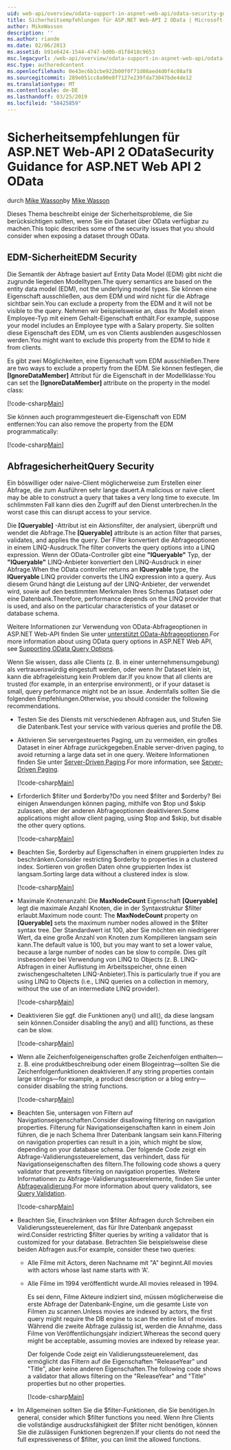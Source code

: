 ```yaml
---
uid: web-api/overview/odata-support-in-aspnet-web-api/odata-security-guidance
title: Sicherheitsempfehlungen für ASP.NET Web-API 2 OData | Microsoft-Dokumentation
author: MikeWasson
description: ''
ms.author: riande
ms.date: 02/06/2013
ms.assetid: b91e6424-1544-4747-bd0b-d1f8418c9653
msc.legacyurl: /web-api/overview/odata-support-in-aspnet-web-api/odata-security-guidance
msc.type: authoredcontent
ms.openlocfilehash: 0e43ec6b1cbe922b00f0f71d08aed4d0f4c08af8
ms.sourcegitcommit: 289e051cc8a90e8f7127e239fda73047bde4de12
ms.translationtype: MT
ms.contentlocale: de-DE
ms.lasthandoff: 03/25/2019
ms.locfileid: "58425859"
---
```

<a name="security-guidance-for-aspnet-web-api-2-odata"></a><span data-ttu-id="8ca00-102">Sicherheitsempfehlungen für ASP.NET Web-API 2 OData</span><span class="sxs-lookup"><span data-stu-id="8ca00-102">Security Guidance for ASP.NET Web API 2 OData</span></span>
====================
<span data-ttu-id="8ca00-103">durch [Mike Wasson](https://github.com/MikeWasson)</span><span class="sxs-lookup"><span data-stu-id="8ca00-103">by [Mike Wasson](https://github.com/MikeWasson)</span></span>

<span data-ttu-id="8ca00-104">Dieses Thema beschreibt einige der Sicherheitsprobleme, die Sie berücksichtigen sollten, wenn Sie ein Dataset über OData verfügbar zu machen.</span><span class="sxs-lookup"><span data-stu-id="8ca00-104">This topic describes some of the security issues that you should consider when exposing a dataset through OData.</span></span>

## <a name="edm-security"></a><span data-ttu-id="8ca00-105">EDM-Sicherheit</span><span class="sxs-lookup"><span data-stu-id="8ca00-105">EDM Security</span></span>

<span data-ttu-id="8ca00-106">Die Semantik der Abfrage basiert auf Entity Data Model (EDM) gibt nicht die zugrunde liegenden Modelltypen.</span><span class="sxs-lookup"><span data-stu-id="8ca00-106">The query semantics are based on the entity data model (EDM), not the underlying model types.</span></span> <span data-ttu-id="8ca00-107">Sie können eine Eigenschaft ausschließen, aus dem EDM und wird nicht für die Abfrage sichtbar sein.</span><span class="sxs-lookup"><span data-stu-id="8ca00-107">You can exclude a property from the EDM and it will not be visible to the query.</span></span> <span data-ttu-id="8ca00-108">Nehmen wir beispielsweise an, dass Ihr Modell einen Employee-Typ mit einem Gehalt-Eigenschaft enthält.</span><span class="sxs-lookup"><span data-stu-id="8ca00-108">For example, suppose your model includes an Employee type with a Salary property.</span></span> <span data-ttu-id="8ca00-109">Sie sollten diese Eigenschaft des EDM, um es von Clients ausblenden ausgeschlossen werden.</span><span class="sxs-lookup"><span data-stu-id="8ca00-109">You might want to exclude this property from the EDM to hide it from clients.</span></span>

<span data-ttu-id="8ca00-110">Es gibt zwei Möglichkeiten, eine Eigenschaft vom EDM ausschließen.</span><span class="sxs-lookup"><span data-stu-id="8ca00-110">There are two ways to exclude a property from the EDM.</span></span> <span data-ttu-id="8ca00-111">Sie können festlegen, die **[IgnoreDataMember]** Attribut für die Eigenschaft in der Modellklasse:</span><span class="sxs-lookup"><span data-stu-id="8ca00-111">You can set the **[IgnoreDataMember]** attribute on the property in the model class:</span></span>

[!code-csharp[Main](odata-security-guidance/samples/sample1.cs)]

<span data-ttu-id="8ca00-112">Sie können auch programmgesteuert die-Eigenschaft von EDM entfernen:</span><span class="sxs-lookup"><span data-stu-id="8ca00-112">You can also remove the property from the EDM programmatically:</span></span>

[!code-csharp[Main](odata-security-guidance/samples/sample2.cs)]

## <a name="query-security"></a><span data-ttu-id="8ca00-113">Abfragesicherheit</span><span class="sxs-lookup"><span data-stu-id="8ca00-113">Query Security</span></span>

<span data-ttu-id="8ca00-114">Ein böswilliger oder naive-Client möglicherweise zum Erstellen einer Abfrage, die zum Ausführen sehr lange dauert.</span><span class="sxs-lookup"><span data-stu-id="8ca00-114">A malicious or naive client may be able to construct a query that takes a very long time to execute.</span></span> <span data-ttu-id="8ca00-115">Im schlimmsten Fall kann dies den Zugriff auf den Dienst unterbrechen.</span><span class="sxs-lookup"><span data-stu-id="8ca00-115">In the worst case this can disrupt access to your service.</span></span>

<span data-ttu-id="8ca00-116">Die **[Queryable]** -Attribut ist ein Aktionsfilter, der analysiert, überprüft und wendet die Abfrage.</span><span class="sxs-lookup"><span data-stu-id="8ca00-116">The **[Queryable]** attribute is an action filter that parses, validates, and applies the query.</span></span> <span data-ttu-id="8ca00-117">Der Filter konvertiert die Abfrageoptionen in einem LINQ-Ausdruck.</span><span class="sxs-lookup"><span data-stu-id="8ca00-117">The filter converts the query options into a LINQ expression.</span></span> <span data-ttu-id="8ca00-118">Wenn der OData-Controller gibt eine **"IQueryable"** Typ, der **"IQueryable"** LINQ-Anbieter konvertiert den LINQ-Ausdruck in einer Abfrage.</span><span class="sxs-lookup"><span data-stu-id="8ca00-118">When the OData controller returns an **IQueryable** type, the **IQueryable** LINQ provider converts the LINQ expression into a query.</span></span> <span data-ttu-id="8ca00-119">Aus diesem Grund hängt die Leistung auf der LINQ-Anbieter, der verwendet wird, sowie auf den bestimmten Merkmalen Ihres Schemas Dataset oder eine Datenbank.</span><span class="sxs-lookup"><span data-stu-id="8ca00-119">Therefore, performance depends on the LINQ provider that is used, and also on the particular characteristics of your dataset or database schema.</span></span>

<span data-ttu-id="8ca00-120">Weitere Informationen zur Verwendung von OData-Abfrageoptionen in ASP.NET Web-API finden Sie unter [unterstützt OData-Abfrageoptionen](supporting-odata-query-options.md).</span><span class="sxs-lookup"><span data-stu-id="8ca00-120">For more information about using OData query options in ASP.NET Web API, see [Supporting OData Query Options](supporting-odata-query-options.md).</span></span>

<span data-ttu-id="8ca00-121">Wenn Sie wissen, dass alle Clients (z. B. in einer unternehmensumgebung) als vertrauenswürdig eingestuft werden, oder wenn Ihr Dataset klein ist, kann die abfrageleistung kein Problem dar.</span><span class="sxs-lookup"><span data-stu-id="8ca00-121">If you know that all clients are trusted (for example, in an enterprise environment), or if your dataset is small, query performance might not be an issue.</span></span> <span data-ttu-id="8ca00-122">Andernfalls sollten Sie die folgenden Empfehlungen.</span><span class="sxs-lookup"><span data-stu-id="8ca00-122">Otherwise, you should consider the following recommendations.</span></span>

- <span data-ttu-id="8ca00-123">Testen Sie des Diensts mit verschiedenen Abfragen aus, und Stufen Sie die Datenbank.</span><span class="sxs-lookup"><span data-stu-id="8ca00-123">Test your service with various queries and profile the DB.</span></span>
- <span data-ttu-id="8ca00-124">Aktivieren Sie servergesteuertes Paging, um zu vermeiden, ein großes Dataset in einer Abfrage zurückgegeben.</span><span class="sxs-lookup"><span data-stu-id="8ca00-124">Enable server-driven paging, to avoid returning a large data set in one query.</span></span> <span data-ttu-id="8ca00-125">Weitere Informationen finden Sie unter [Server-Driven Paging](supporting-odata-query-options.md#server-paging).</span><span class="sxs-lookup"><span data-stu-id="8ca00-125">For more information, see [Server-Driven Paging](supporting-odata-query-options.md#server-paging).</span></span> 

    [!code-csharp[Main](odata-security-guidance/samples/sample3.cs)]
- <span data-ttu-id="8ca00-126">Erforderlich $filter und $orderby?</span><span class="sxs-lookup"><span data-stu-id="8ca00-126">Do you need $filter and $orderby?</span></span> <span data-ttu-id="8ca00-127">Bei einigen Anwendungen können paging, mithilfe von $top und $skip zulassen, aber der anderen Abfrageoptionen deaktivieren.</span><span class="sxs-lookup"><span data-stu-id="8ca00-127">Some applications might allow client paging, using $top and $skip, but disable the other query options.</span></span> 

    [!code-csharp[Main](odata-security-guidance/samples/sample4.cs)]
- <span data-ttu-id="8ca00-128">Beachten Sie, $orderby auf Eigenschaften in einem gruppierten Index zu beschränken.</span><span class="sxs-lookup"><span data-stu-id="8ca00-128">Consider restricting $orderby to properties in a clustered index.</span></span> <span data-ttu-id="8ca00-129">Sortieren von großen Daten ohne gruppierten Index ist langsam.</span><span class="sxs-lookup"><span data-stu-id="8ca00-129">Sorting large data without a clustered index is slow.</span></span> 

    [!code-csharp[Main](odata-security-guidance/samples/sample5.cs)]
- <span data-ttu-id="8ca00-130">Maximale Knotenanzahl: Die **MaxNodeCount** Eigenschaft **[Queryable]** legt die maximale Anzahl Knoten, die in der Syntaxstruktur $filter erlaubt.</span><span class="sxs-lookup"><span data-stu-id="8ca00-130">Maximum node count: The **MaxNodeCount** property on **[Queryable]** sets the maximum number nodes allowed in the $filter syntax tree.</span></span> <span data-ttu-id="8ca00-131">Der Standardwert ist 100, aber Sie möchten ein niedrigerer Wert, da eine große Anzahl von Knoten zum Kompilieren langsam sein kann.</span><span class="sxs-lookup"><span data-stu-id="8ca00-131">The default value is 100, but you may want to set a lower value, because a large number of nodes can be slow to compile.</span></span> <span data-ttu-id="8ca00-132">Dies gilt insbesondere bei Verwendung von LINQ to Objects (z. B. LINQ-Abfragen in einer Auflistung im Arbeitsspeicher, ohne einen zwischengeschalteten LINQ-Anbieter).</span><span class="sxs-lookup"><span data-stu-id="8ca00-132">This is particularly true if you are using LINQ to Objects (i.e., LINQ queries on a collection in memory, without the use of an intermediate LINQ provider).</span></span> 

    [!code-csharp[Main](odata-security-guidance/samples/sample6.cs)]
- <span data-ttu-id="8ca00-133">Deaktivieren Sie ggf. die Funktionen any() und all(), da diese langsam sein können.</span><span class="sxs-lookup"><span data-stu-id="8ca00-133">Consider disabling the any() and all() functions, as these can be slow.</span></span> 

    [!code-csharp[Main](odata-security-guidance/samples/sample7.cs)]
- <span data-ttu-id="8ca00-134">Wenn alle Zeichenfolgeneigenschaften große Zeichenfolgen enthalten&#8212;z. B. eine produktbeschreibung oder einem Blogeintrag&#8212;sollten Sie die Zeichenfolgenfunktionen deaktivieren.</span><span class="sxs-lookup"><span data-stu-id="8ca00-134">If any string properties contain large strings&#8212;for example, a product description or a blog entry&#8212;consider disabling the string functions.</span></span> 

    [!code-csharp[Main](odata-security-guidance/samples/sample8.cs)]
- <span data-ttu-id="8ca00-135">Beachten Sie, untersagen von Filtern auf Navigationseigenschaften.</span><span class="sxs-lookup"><span data-stu-id="8ca00-135">Consider disallowing filtering on navigation properties.</span></span> <span data-ttu-id="8ca00-136">Filterung für Navigationseigenschaften kann in einem Join führen, die je nach Schema Ihrer Datenbank langsam sein kann.</span><span class="sxs-lookup"><span data-stu-id="8ca00-136">Filtering on navigation properties can result in a join, which might be slow, depending on your database schema.</span></span> <span data-ttu-id="8ca00-137">Der folgende Code zeigt ein Abfrage-Validierungssteuerelement, das verhindert, dass für Navigationseigenschaften des filtern.</span><span class="sxs-lookup"><span data-stu-id="8ca00-137">The following code shows a query validator that prevents filtering on navigation properties.</span></span> <span data-ttu-id="8ca00-138">Weitere Informationen zu Abfrage-Validierungssteuerelemente, finden Sie unter [Abfragevalidierung](supporting-odata-query-options.md#query-validation).</span><span class="sxs-lookup"><span data-stu-id="8ca00-138">For more information about query validators, see [Query Validation](supporting-odata-query-options.md#query-validation).</span></span> 

    [!code-csharp[Main](odata-security-guidance/samples/sample9.cs)]
- <span data-ttu-id="8ca00-139">Beachten Sie, Einschränken von $filter Abfragen durch Schreiben ein Validierungssteuerelement, das für Ihre Datenbank angepasst wird.</span><span class="sxs-lookup"><span data-stu-id="8ca00-139">Consider restricting $filter queries by writing a validator that is customized for your database.</span></span> <span data-ttu-id="8ca00-140">Betrachten Sie beispielsweise diese beiden Abfragen aus:</span><span class="sxs-lookup"><span data-stu-id="8ca00-140">For example, consider these two queries:</span></span> 

  - <span data-ttu-id="8ca00-141">Alle Filme mit Actors, deren Nachname mit "A" beginnt.</span><span class="sxs-lookup"><span data-stu-id="8ca00-141">All movies with actors whose last name starts with ‘A'.</span></span>
  - <span data-ttu-id="8ca00-142">Alle Filme im 1994 veröffentlicht wurde.</span><span class="sxs-lookup"><span data-stu-id="8ca00-142">All movies released in 1994.</span></span>

    <span data-ttu-id="8ca00-143">Es sei denn, Filme Akteure indiziert sind, müssen möglicherweise die erste Abfrage der Datenbank-Engine, um die gesamte Liste von Filmen zu scannen.</span><span class="sxs-lookup"><span data-stu-id="8ca00-143">Unless movies are indexed by actors, the first query might require the DB engine to scan the entire list of movies.</span></span> <span data-ttu-id="8ca00-144">Während die zweite Abfrage zulässig ist, werden die Annahme, dass Filme von Veröffentlichungsjahr indiziert.</span><span class="sxs-lookup"><span data-stu-id="8ca00-144">Whereas the second query might be acceptable, assuming movies are indexed by release year.</span></span>

    <span data-ttu-id="8ca00-145">Der folgende Code zeigt ein Validierungssteuerelement, das ermöglicht das Filtern auf die Eigenschaften "ReleaseYear" und "Title", aber keine anderen Eigenschaften.</span><span class="sxs-lookup"><span data-stu-id="8ca00-145">The following code shows a validator that allows filtering on the "ReleaseYear" and "Title" properties but no other properties.</span></span>

    [!code-csharp[Main](odata-security-guidance/samples/sample10.cs)]
- <span data-ttu-id="8ca00-146">Im Allgemeinen sollten Sie die $filter-Funktionen, die Sie benötigen.</span><span class="sxs-lookup"><span data-stu-id="8ca00-146">In general, consider which $filter functions you need.</span></span> <span data-ttu-id="8ca00-147">Wenn Ihre Clients die vollständige ausdrucksfähigkeit der $filter nicht benötigen, können Sie die zulässigen Funktionen begrenzen.</span><span class="sxs-lookup"><span data-stu-id="8ca00-147">If your clients do not need the full expressiveness of $filter, you can limit the allowed functions.</span></span>
